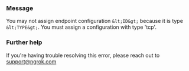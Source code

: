 
### Message
You may not assign endpoint configuration `&lt;ID&gt;` because it is type `&lt;TYPE&gt;`. You must assign a configuration with type 'tcp'.

### Further help
If you're having trouble resolving this error, please reach out to [support@ngrok.com](mailto:support@ngrok.com?subject=Help%20with%20ERR_NGROK_507)

